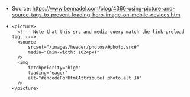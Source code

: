 - Source: https://www.bennadel.com/blog/4360-using-picture-and-source-tags-to-prevent-loading-hero-image-on-mobile-devices.htm
- ```
  <picture>
  	<!--- Note that this src and media query match the link-preload tag. --->
  	<source
  		srcset="/images/header/photos/#photo.src#"
  		media="(min-width: 1024px)"
  	/>
  	<img
  		fetchpriority="high"
  		loading="eager"
  		alt="#encodeForHtmlAttribute( photo.alt )#"
  	/>
  </picture>
  ```